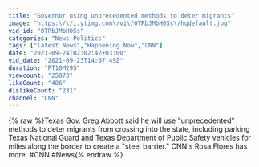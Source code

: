 ```yaml
---
title: "Governor using unprecedented methods to deter migrants"
image: "https:\/\/i.ytimg.com\/vi\/0TRbJMbH0Ss\/hqdefault.jpg"
vid_id: "0TRbJMbH0Ss"
categories: "News-Politics"
tags: ["latest News","Happening Now","CNN"]
date: "2021-09-24T02:02:42+03:00"
vid_date: "2021-09-23T14:07:49Z"
duration: "PT10M29S"
viewcount: "25873"
likeCount: "486"
dislikeCount: "231"
channel: "CNN"
---
```

{% raw %}Texas Gov. Greg Abbott said he will use &quot;unprecedented&quot; methods to deter migrants from crossing into the state, including parking Texas National Guard and Texas Department of Public Safety vehicles for miles along the border to create a &quot;steel barrier.&quot; CNN's Rosa Flores has more.  #CNN #News{% endraw %}

